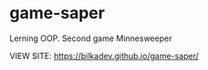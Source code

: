 # game-saper

Lerning OOP. Second game Minnesweeper

VIEW SITE:
https://bilkadev.github.io/game-saper/